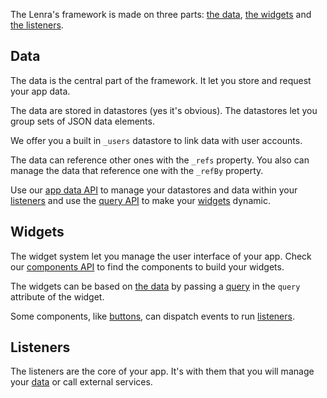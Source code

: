 The Lenra's framework is made on three parts: [the data](#data), [the widgets](#widgets) and [the listeners](#listeners).
<!-- TODO: schema -->

## Data

The data is the central part of the framework.
It let you store and request your app data.

The data are stored in datastores (yes it's obvious).
The datastores let you group sets of JSON data elements.

We offer you a built in `_users` datastore to link data with user accounts.

The data can reference other ones with the `_refs` property.
You also can manage the data that reference one with the `_refBy` property.

Use our [app data API](data-api/) to manage your datastores and data within your [listeners](#listeners) and use the [query API](query-api/) to make your [widgets](#widgets) dynamic.

## Widgets

The widget system let you manage the user interface of your app.
Check our [components API](components-api/) to find the components to build your widgets.

The widgets can be based on [the data](#data) by passing a [query](query-api/query.html) in the `query` attribute of the widget.

Some components, like [buttons](components-api/components/button.html), can dispatch events to run [listeners](#listeners).

## Listeners

The listeners are the core of your app.
It's with them that you will manage your [data](#data) or call external services.
